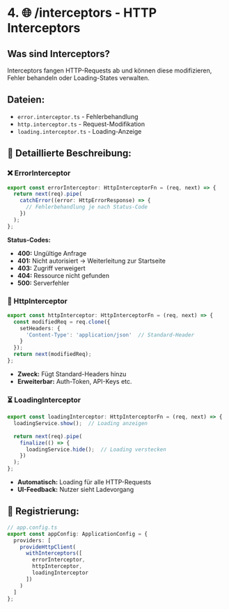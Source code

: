 # 4. 🌐 /interceptors - HTTP Interceptors

## Was sind Interceptors?

Interceptors fangen HTTP-Requests ab und können diese modifizieren, Fehler behandeln oder Loading-States verwalten.

## Dateien:

- `error.interceptor.ts` - Fehlerbehandlung
- `http.interceptor.ts` - Request-Modifikation
- `loading.interceptor.ts` - Loading-Anzeige

## 📝 Detaillierte Beschreibung:

### ❌ ErrorInterceptor

```typescript
export const errorInterceptor: HttpInterceptorFn = (req, next) => {
  return next(req).pipe(
    catchError((error: HttpErrorResponse) => {
      // Fehlerbehandlung je nach Status-Code
    })
  );
};
```

**Status-Codes:**

- **400:** Ungültige Anfrage
- **401:** Nicht autorisiert → Weiterleitung zur Startseite
- **403:** Zugriff verweigert
- **404:** Ressource nicht gefunden
- **500:** Serverfehler

### 📡 HttpInterceptor

```typescript
export const httpInterceptor: HttpInterceptorFn = (req, next) => {
  const modifiedReq = req.clone({
    setHeaders: {
      'Content-Type': 'application/json'  // Standard-Header
    }
  });
  return next(modifiedReq);
};
```

- **Zweck:** Fügt Standard-Headers hinzu
- **Erweiterbar:** Auth-Token, API-Keys etc.

### ⏳ LoadingInterceptor

```typescript
export const loadingInterceptor: HttpInterceptorFn = (req, next) => {
  loadingService.show();  // Loading anzeigen
  
  return next(req).pipe(
    finalize(() => {
      loadingService.hide();  // Loading verstecken
    })
  );
};
```

- **Automatisch:** Loading für alle HTTP-Requests
- **UI-Feedback:** Nutzer sieht Ladevorgang

## 🎯 Registrierung:

```typescript
// app.config.ts
export const appConfig: ApplicationConfig = {
  providers: [
    provideHttpClient(
      withInterceptors([
        errorInterceptor,
        httpInterceptor,
        loadingInterceptor
      ])
    )
  ]
};
```